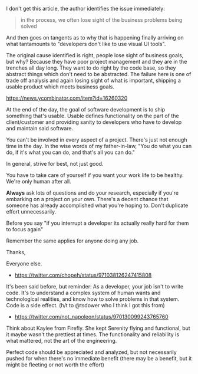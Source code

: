 I don't get this article, the author identifies the issue immediately:
> in the process, we often lose sight of the business problems being solved

And then goes on tangents as to why that is happening finally arriving on what tantamounts to "developers don't like to use visual UI tools".

The original cause identified is right, people lose sight of business goals, but why? Because they have poor project management and they are in the trenches all day long. They want to do right by the code base, so they abstract things which don't need to be abstracted. The failure here is one of trade off analysis and again losing sight of what is important, shipping a usable product which meets business goals.


https://news.ycombinator.com/item?id=16260320

At the end of the day, the goal of software development is to ship something that's usable. Usable defines functionality on the part of the client/customer and providing sanity to developers who have to develop and maintain said software.

You can't be involved in every aspect of a project. There's just not enough time in the day. In the wise words of my father-in-law, "You do what you can do, if it's what you can do, and that's all you can do."

In general, strive for best, not just good.

You have to take care of yourself if you want your work life to be healthy. We're only human after all.

**Always** ask lots of questions and do your research, especially if you're embarking on a project on your own. There's a decent chance that someone has already accomplished what you're hoping to. Don't duplicate effort unnecessarily.


Before you say "if you interrupt a developer its actually really hard for them to focus again"

Remember the same applies for anyone doing any job.

Thanks,

Everyone else.

- https://twitter.com/chopeh/status/971038126247415808


It's been said before, but reminder:
As a developer, your job isn't to write code.  It's to understand a complex system of human wants and technological realities, and know how to solve problems in that system. Code is a side effect.
(h/t to @tsdower who I think I got this from)
- https://twitter.com/not_napoleon/status/970130099243765760

Think about Kaylee from Firefly. She kept Serenity flying and functional, but it maybe wasn't the prettiest at times. The functionality and reliability is what mattered, not the art of the engineering.

Perfect code should be appreciated and analyzed, but not necessarily pushed for when there's no immediate benefit (there may be a benefit, but it might be fleeting or not worth the effort)
